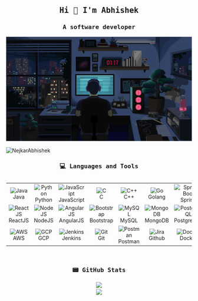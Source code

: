 
<h2 align="center"><samp>Hi 👋 I'm Abhishek </samp></h2>
<h3 align="center"><samp>A software developer </samp> </h3>

![My cool animation](https://github.com/NejkarAbhishek/gif/blob/main/work.gif)

<p align="left"> <img src="https://komarev.com/ghpvc/?username=NejkarAbhishek&label=Profile%20views&color=0e75b6&style=flat" alt="NejkarAbhishek" /> </p>

<h3 align="center"><samp>💻 Languages and Tools</samp></h3>
<div style="display: flex; align-items: flex-start; align: center">

<table align="center">
  <tr>
    <td align="center" width="100">
      <img src="https://skillicons.dev/icons?i=java" alt="Java" width="45" height="45" />
      <br>Java
    </td>
    <td align="center" width="100">
      <img src="https://skillicons.dev/icons?i=python" alt="Python" width="45" height="45" />
      <br>Python
    </td>
    <td align="center" width="100">
      <img src="https://skillicons.dev/icons?i=javascript" alt="JavaScript" width="45" height="45" />
      <br>JavaScript
    </td>
    <td align="center" width="100">
      <img src="https://skillicons.dev/icons?i=c" alt="C" width="45" height="45" />
      <br>C
    </td>
    <td align="center" width="100">
      <img src="https://skillicons.dev/icons?i=cpp" alt="C++" width="45" height="45" />
      <br>C++
    </td>
    <td align="center" width="100">
      <img src="https://skillicons.dev/icons?i=go" alt="Go" width="45" height="45" />
      <br>Golang
    </td>
    <td align="center" width="100">
      <img src="https://skillicons.dev/icons?i=spring" alt="Spring Boot" width="45" height="45" />
      <br>Spring
    </td>
    <td align="center" width="100">
      <img src="https://skillicons.dev/icons?i=express" alt="ExpressJS" width="45" height="45" />
      <br>ExpressJS
    </td>
  </tr>

  <tr>
    <td align="center" width="100">
      <img src="https://skillicons.dev/icons?i=react" alt="ReactJS" width="45" height="45" />
      <br>ReactJS
    </td>
    <td align="center" width="100">
      <img src="https://skillicons.dev/icons?i=nodejs" alt="NodeJS" width="45" height="45" />
      <br>NodeJS
    </td>
    <td align="center" width="100">
      <img src="https://skillicons.dev/icons?i=angular" alt="AngularJS" width="45" height="45" />
      <br>AngularJS
    </td>
    <td align="center" width="100">
      <img src="https://skillicons.dev/icons?i=bootstrap" alt="Bootstrap" width="45" height="45" />
      <br>Bootstrap
    </td>
    <td align="center" width="100">
      <img src="https://skillicons.dev/icons?i=mysql" alt="MySQL" width="45" height="45" />
      <br>MySQL
    </td>
    <td align="center" width="100">
      <img src="https://skillicons.dev/icons?i=mongodb" alt="MongoDB" width="45" height="45" />
      <br>MongoDB
    </td>
    <td align="center" width="100">
      <img src="https://skillicons.dev/icons?i=postgres" alt="PostgreSQL" width="45" height="45" />
      <br>PostgreSQL
    </td>
    <td align="center" width="100">
      <img src="https://skillicons.dev/icons?i=firebase" alt="Firebase" width="45" height="45" />
      <br>Firebase
    </td>
  </tr>

  <tr>
    <td align="center" width="100">
      <img src="https://skillicons.dev/icons?i=aws" alt="AWS" width="45" height="45" />
      <br>AWS
    </td>
    <td align="center" width="100">
      <img src="https://skillicons.dev/icons?i=gcp" alt="GCP" width="45" height="45" />
      <br>GCP
    </td>
    <td align="center" width="100">
      <img src="https://skillicons.dev/icons?i=jenkins" alt="Jenkins" width="45" height="45" />
      <br>Jenkins
    </td>
    <td align="center" width="100">
      <img src="https://skillicons.dev/icons?i=git" alt="Git" width="45" height="45" />
      <br>Git
    </td>
    <td align="center" width="100">
      <img src="https://skillicons.dev/icons?i=postman" alt="Postman" width="45" height="45" />
      <br>Postman
    </td>
    <td align="center" width="100">
      <img src="https://skillicons.dev/icons?i=github" alt="Jira" width="45" height="45" />
      <br>Github
    </td>
    <td align="center" width="100">
      <img src="https://skillicons.dev/icons?i=docker" alt="Docker" width="45" height="45" />
      <br>Docker
    </td>
    <td align="center" width="100">
      <img src="https://skillicons.dev/icons?i=kubernetes" alt="Kubernetes" width="45" height="45" />
      <br>Kubernetes
    </td>
  </tr>
</table>

</div>

<br>

<h3 align="center"><samp>📟 GitHub Stats</samp></h3>
<p align="center">
<img height="50%" width="auto" src ="https://github-readme-streak-stats.herokuapp.com?user=NejkarAbhishek&hide_border=true&background=00000000&stroke=5fa0fe&ring=5fa0fe&fire=5fa0fe&currStreakLabel=5fa0fe&sideNums=ffffff&currStreakNum=ffffff&dates=AAAAAA&sideLabels=ffffff">
<br>

<img height="50%" width="auto" src ="https://github-readme-stats.vercel.app/api/top-langs/?username=NejkarAbhishek&layout=compact&hide_border=true&bg_color=00000000&langs_count=6&hide=jupyter%20notebook,tex,css,php&exclude_repo=Pacman-AI&title_color=5fa0fe&text_color=ffffff">

<br>
<br>
